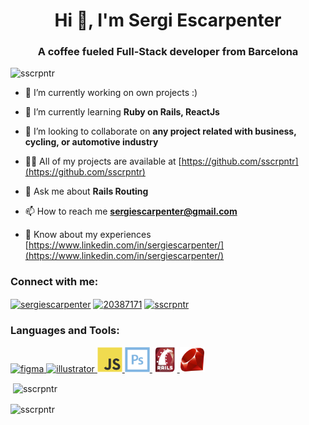 <h1 align="center">Hi 👋, I'm Sergi Escarpenter</h1>
<h3 align="center">A coffee fueled Full-Stack developer from Barcelona</h3>

<p align="left"> <img src="https://komarev.com/ghpvc/?username=sscrpntr&label=Profile%20views&color=0e75b6&style=flat" alt="sscrpntr" /> </p>

- 🔭 I’m currently working on own projects :)

- 🌱 I’m currently learning **Ruby on Rails, ReactJs**

- 👯 I’m looking to collaborate on **any project related with business, cycling, or automotive industry**

- 👨‍💻 All of my projects are available at [https://github.com/sscrpntr](https://github.com/sscrpntr)

- 💬 Ask me about **Rails Routing**

- 📫 How to reach me **sergiescarpenter@gmail.com**

- 📄 Know about my experiences [https://www.linkedin.com/in/sergiescarpenter/](https://www.linkedin.com/in/sergiescarpenter/)

<h3 align="left">Connect with me:</h3>
<p align="left">
<a href="https://linkedin.com/in/sergiescarpenter" target="blank"><img align="center" src="https://raw.githubusercontent.com/rahuldkjain/github-profile-readme-generator/master/src/images/icons/Social/linked-in-alt.svg" alt="sergiescarpenter" height="30" width="40" /></a>
<a href="https://stackoverflow.com/users/20387171" target="blank"><img align="center" src="https://raw.githubusercontent.com/rahuldkjain/github-profile-readme-generator/master/src/images/icons/Social/stack-overflow.svg" alt="20387171" height="30" width="40" /></a>
<a href="https://instagram.com/sscrpntr" target="blank"><img align="center" src="https://raw.githubusercontent.com/rahuldkjain/github-profile-readme-generator/master/src/images/icons/Social/instagram.svg" alt="sscrpntr" height="30" width="40" /></a>
</p>

<h3 align="left">Languages and Tools:</h3>
<p align="left"> <a href="https://www.figma.com/" target="_blank" rel="noreferrer"> <img src="https://www.vectorlogo.zone/logos/figma/figma-icon.svg" alt="figma" width="40" height="40"/> </a> <a href="https://www.adobe.com/in/products/illustrator.html" target="_blank" rel="noreferrer"> <img src="https://www.vectorlogo.zone/logos/adobe_illustrator/adobe_illustrator-icon.svg" alt="illustrator" width="40" height="40"/> </a> <a href="https://developer.mozilla.org/en-US/docs/Web/JavaScript" target="_blank" rel="noreferrer"> <img src="https://raw.githubusercontent.com/devicons/devicon/master/icons/javascript/javascript-original.svg" alt="javascript" width="40" height="40"/> </a> <a href="https://www.photoshop.com/en" target="_blank" rel="noreferrer"> <img src="https://raw.githubusercontent.com/devicons/devicon/master/icons/photoshop/photoshop-line.svg" alt="photoshop" width="40" height="40"/> </a> <a href="https://rubyonrails.org" target="_blank" rel="noreferrer"> <img src="https://raw.githubusercontent.com/devicons/devicon/master/icons/rails/rails-original-wordmark.svg" alt="rails" width="40" height="40"/> </a> <a href="https://www.ruby-lang.org/en/" target="_blank" rel="noreferrer"> <img src="https://raw.githubusercontent.com/devicons/devicon/master/icons/ruby/ruby-original.svg" alt="ruby" width="40" height="40"/> </a> </p>

<p>&nbsp;<img align="center" src="https://github-readme-stats.vercel.app/api?username=sscrpntr&show_icons=true&locale=en" alt="sscrpntr" /></p>

<p><img align="center" src="https://github-readme-streak-stats.herokuapp.com/?user=sscrpntr&" alt="sscrpntr" /></p>
